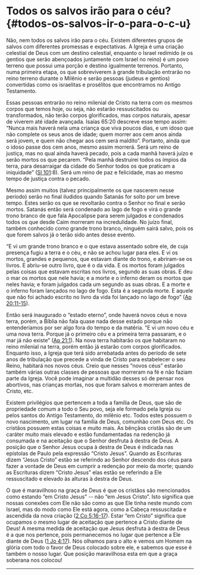 # Todos os salvos irão para o céu? {#todos-os-salvos-ir-o-para-o-c-u}

Não, nem todos os salvos irão para o céu. Existem diferentes grupos de salvos com diferentes promessas e expectativas. A Igreja é uma criação celestial de Deus com um destino celestial, enquanto o Israel redimido (e os gentios que serão abençoados juntamente com Israel no reino) é um povo terreno que possui uma porção e destino igualmente terrenos. Portanto, numa primeira etapa, os que sobreviverem à grande tribulação entrarão no reino terreno durante o Milênio e serão pessoas (judeus e gentios) convertidas como os israelitas e prosélitos que encontramos no Antigo Testamento.

Essas pessoas entrarão no reino milenial de Cristo na terra com os mesmos corpos que temos hoje, ou seja, não estarão ressuscitados ou transformados, não terão corpos glorificados, mas corpos naturais, apesar de viverem até idade avançada. Isaías 65:20 descreve esse tempo assim: “Nunca mais haverá nela uma criança que viva poucos dias, e um idoso que não complete os seus anos de idade; quem morrer aos cem anos ainda será jovem, e quem não chegar aos cem será maldito”. Portanto, ainda que o idoso passe dos cem anos, mesmo assim morrerá. Será um reino de justiça, mas no qual ainda haverá pecado, pois a cada manhã haverá juízo e serão mortos os que pecarem. “Pela manhã destruirei todos os ímpios da terra, para desarraigar da cidade do Senhor todos os que praticam a iniquidade” ([Sl 101](http://bibliaonline.com.br/acf/sl/10/1):8). Será um reino de paz e felicidade, mas ao mesmo tempo de justiça contra o pecado.

Mesmo assim muitos (talvez principalmente os que nascerem nesse período) serão no final iludidos quando Satanás for solto por um breve tempo. Estes serão os que se revoltarão contra o Senhor no final e serão mortos. Satanás então será condenado ao lago de fogo e virá o grande trono branco de que fala Apocalipse para serem julgados e condenados todos os que desde Caim morreram na incredulidade. No juízo final, também conhecido como grande trono branco, ninguém sairá salvo, pois os que forem salvos já o terão sido antes desse evento.

“E vi um grande trono branco e o que estava assentado sobre ele, de cuja presença fugiu a terra e o céu, e não se achou lugar para eles. E vi os mortos, grandes e pequenos, que estavam diante do trono, e abriram-se os livros. E abriu-se outro livro, que é o da vida. E os mortos foram julgados pelas coisas que estavam escritas nos livros, segundo as suas obras. E deu o mar os mortos que nele havia; e a morte e o inferno deram os mortos que neles havia; e foram julgados cada um segundo as suas obras. E a morte e o inferno foram lançados no lago de fogo. Esta é a segunda morte. E aquele que não foi achado escrito no livro da vida foi lançado no lago de fogo” ([Ap 20:11-15](http://bibliaonline.com.br/acf/ap/20/11-15)).

Então será inaugurado o “estado eterno”, onde haverá novos céus e nova terra, porém, a Bíblia não fala quase nada desse estado porque não entenderíamos por ser algo fora do tempo e da matéria. “E vi um novo céu e uma nova terra. Porque já o primeiro céu e a primeira terra passaram, e o mar já não existe” ([Ap 21:1](http://bibliaonline.com.br/acf/ap/21/1)). Na nova terra habitarão os que habitaram no reino milenial na terra, porém então já estarão com corpos glorificados. Enquanto isso, a Igreja que terá sido arrebatada antes do período de sete anos de tribulação que precede a vinda de Cristo para estabelecer o seu Reino, habitará nos novos céus. Creio que nesses “novos céus” estarão também várias outras classes de pessoas que morreram na fé e não faziam parte da Igreja. Você pode imaginar a multidão desses só de pensar nos abortivos, nas crianças mortas, nos que foram salvos e morreram antes de Cristo, etc.

Existem privilégios que pertencem a toda a família de Deus, que são de propriedade comum a todo o Seu povo, seja ele formado pela Igreja ou pelos santos do Antigo Testamento, do milênio etc. Todos estes possuem o novo nascimento, um lugar na família de Deus, comunhão com Deus etc. Os cristãos possuem estas coisas e muito mais. As bênçãos cristãs são de um caráter muito mais elevado e estão fundamentadas na redenção já consumada e na aceitação que o Senhor desfruta à destra de Deus. A posição que o Senhor Jesus ocupa à destra de Deus é indicada nas epístolas de Paulo pela expressão “Cristo Jesus”. Quando as Escrituras dizem “Jesus Cristo” estão se referindo ao Senhor descendo dos céus para fazer a vontade de Deus em cumprir a redenção por meio da morte; quando as Escrituras dizem “Cristo Jesus” elas estão se referindo a Ele ressuscitado e elevado às alturas à destra de Deus.

O que é maravilhoso na graça de Deus é que os cristãos são mencionados como estando “em Cristo Jesus” -- não “em Jesus Cristo”. Isto significa que nossas conexões com Ele não são como as que Ele tinha neste mundo com Israel, mas do modo como Ele está agora, como a Cabeça ressuscitada e ascendida da nova criação ([2 Co 5:16-17](http://bibliaonline.com.br/acf/2co/5/16-17)). Estar “em Cristo” significa que ocupamos o mesmo lugar de aceitação que pertence a Cristo diante de Deus! A mesma medida de aceitação que Jesus desfruta à destra de Deus é a que nos pertence, pois permanecemos no lugar que pertence a Ele diante de Deus ([1 Jo 4:17](http://bibliaonline.com.br/acf/1jo/4/17)). Nós olhamos para o alto e vemos um Homem na glória com todo o favor de Deus colocado sobre ele, e sabemos que esse é também o nosso lugar. Que posição maravilhosa esta em que a graça soberana nos colocou!

*****